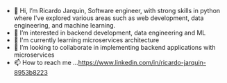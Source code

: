 - 👋 Hi, I’m Ricardo Jarquin, Software engineer, with strong skills in python where I've explored various areas
such as web development, data engineering, and machine learning.
- 👀 I’m interested in backend development, data engineering and ML
- 🌱 I'm currently learning microservices architecture
- 💞️ I’m looking to collaborate in implementing backend applications with microservices
- 📫 How to reach me ...https://www.linkedin.com/in/ricardo-jarquin-8953b8223

<!---
ricardo3000j/ricardo3000j is a ✨ special ✨ repository because its `README.md` (this file) appears on your GitHub profile.
You can click the Preview link to take a look at your changes.
--->
